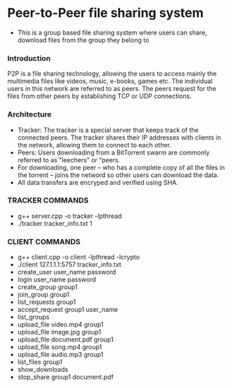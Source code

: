 # Peer-to-Peer file sharing system
- This is a group based file sharing system where users can share, download files from the group they belong to

### Introduction
P2P is a file sharing technology, allowing the users to access mainly the multimedia files like videos, music, e-books, games etc. The individual users in this network are referred to as peers. The peers request for the files from other peers by establishing TCP or UDP connections. 

### Architecture
- Tracker: The tracker is a special server that keeps track of the connected peers. The tracker shares their IP addresses with clients in the network, allowing them to connect to each other.
- Peers: Users downloading from a BitTorrent swarm are commonly referred to as “leechers” or “peers. 
- For downloading, one peer – who has a complete copy of all the files in the torrent – joins the netword so other users can download the data.
- All data transfers are encryped and verified using SHA.

### TRACKER COMMANDS

- g++ server.cpp -o tracker -lpthread
- ./tracker tracker_info.txt 1



### CLIENT COMMANDS 

- g++ client.cpp -o client -lpthread -lcrypto
- ./client 127.1.1.1:5757 tracker_info.txt
- create_user user_name password
- login user_name password
- create_group group1
- join_group group1
- list_requests group1
- accept_request group1 user_name	
- list_groups
- upload_file video.mp4 group1
- upload_file image.jpg group1
- upload_file document.pdf group1	
- upload_file song.mp4 group1
- upload_file audio.mp3 group1
- list_files group1
- show_downloads
- stop_share group1 document.pdf
